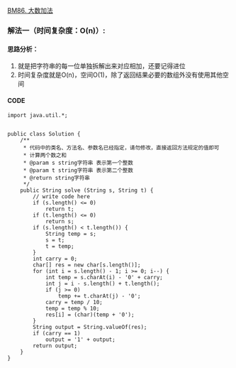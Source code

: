 [BM86. 大数加法](https://www.nowcoder.com/practice/11ae12e8c6fe48f883cad618c2e81475?tpId=295&tags=&title=&difficulty=0&judgeStatus=0&rp=0&sourceUrl=%2Fexam%2Foj%3Fpage%3D1%26tab%3D%25E7%25AE%2597%25E6%25B3%2595%25E7%25AF%2587%26topicId%3D295)
### 解法一（时间复杂度：O(n)）:
#### 思路分析：
1. 就是把字符串的每一位单独拆解出来对应相加，还要记得进位
2. 时间复杂度就是O(n)，空间O(1)，除了返回结果必要的数组外没有使用其他空间
#### CODE
```
import java.util.*;


public class Solution {
    /**
     * 代码中的类名、方法名、参数名已经指定，请勿修改，直接返回方法规定的值即可
     * 计算两个数之和
     * @param s string字符串 表示第一个整数
     * @param t string字符串 表示第二个整数
     * @return string字符串
     */
    public String solve (String s, String t) {
        // write code here
        if (s.length() <= 0)
            return t;
        if (t.length() <= 0)
            return s;
        if (s.length() < t.length()) {
            String temp = s;
            s = t;
            t = temp;
        }
        int carry = 0;
        char[] res = new char[s.length()];
        for (int i = s.length() - 1; i >= 0; i--) {
            int temp = s.charAt(i) - '0' + carry;
            int j = i - s.length() + t.length();
            if (j >= 0)
                temp += t.charAt(j) - '0';
            carry = temp / 10;
            temp = temp % 10;
            res[i] = (char)(temp + '0');
        }
        String output = String.valueOf(res);
        if (carry == 1)
            output = '1' + output;
        return output;
    }
}
```
